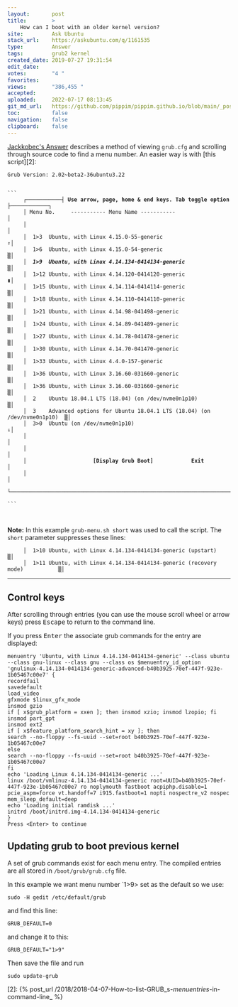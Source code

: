 ```yaml
---
layout:       post
title:        >
    How can I boot with an older kernel version?
site:         Ask Ubuntu
stack_url:    https://askubuntu.com/q/1161535
type:         Answer
tags:         grub2 kernel
created_date: 2019-07-27 19:31:54
edit_date:    
votes:        "4 "
favorites:    
views:        "386,455 "
accepted:     
uploaded:     2022-07-17 08:13:45
git_md_url:   https://github.com/pippim/pippim.github.io/blob/main/_posts/2019/2019-07-27-How-can-I-boot-with-an-older-kernel-version_.md
toc:          false
navigation:   false
clipboard:    false
---
```


[Jackkobec's Answer][1] describes a method of viewing `grub.cfg` and scrolling through source code to find a menu number. An easier way is with [this script][2]:

<pre><code>Grub Version: 2.02~beta2-36ubuntu3.22


``` 
     ┌───────────┤ <b>Use arrow, page, home & end keys. Tab toggle option</b> ├────────────┐
     │ Menu No.     ----------- Menu Name -----------                               │ 
     │                                                                              │ 
     │  1>3  Ubuntu, with Linux 4.15.0-55-generic                                  ↑│ 
     │  1>6  Ubuntu, with Linux 4.15.0-54-generic                                  ▒│ 
     │  <b><em>1>9  Ubuntu, with Linux 4.14.134-0414134-generic                           </em></b>▒│ 
     │  1>12 Ubuntu, with Linux 4.14.120-0414120-generic                           ▮│ 
     │  1>15 Ubuntu, with Linux 4.14.114-0414114-generic                           ▒│ 
     │  1>18 Ubuntu, with Linux 4.14.110-0414110-generic                           ▒│ 
     │  1>21 Ubuntu, with Linux 4.14.98-041498-generic                             ▒│ 
     │  1>24 Ubuntu, with Linux 4.14.89-041489-generic                             ▒│ 
     │  1>27 Ubuntu, with Linux 4.14.78-041478-generic                             ▒│ 
     │  1>30 Ubuntu, with Linux 4.14.70-041470-generic                             ▒│ 
     │  1>33 Ubuntu, with Linux 4.4.0-157-generic                                  ▒│ 
     │  1>36 Ubuntu, with Linux 3.16.60-031660-generic                             ▒│ 
     │  1>36 Ubuntu, with Linux 3.16.60-031660-generic                             ▒│ 
     │  2    Ubuntu 18.04.1 LTS (18.04) (on /dev/nvme0n1p10)                       ▒│ 
     │  3    Advanced options for Ubuntu 18.04.1 LTS (18.04) (on /dev/nvme0n1p10)  ▒│ 
     │  3>0  Ubuntu (on /dev/nvme0n1p10)                                           ↓│ 
     │                                                                              │ 
     │                                                                              │ 
     │                     <b>[Display Grub Boot]            Exit</b>                      │ 
     │                                                                              │ 
     └──────────────────────────────────────────────────────────────────────────────┘ 
                                                                                      
```


</code></pre>

**Note:** In this example `grub-menu.sh short` was used to call the script. The `short` parameter suppresses these lines:

``` 
     │  1>10 Ubuntu, with Linux 4.14.134-0414134-generic (upstart)                 ▒│ 
     │  1>11 Ubuntu, with Linux 4.14.134-0414134-generic (recovery mode)           ▒│ 
```


----------

## Control keys

After scrolling through entries (you can use the mouse scroll wheel or arrow keys) press <kbd>Escape</kbd> to return to the command line.

If you press <kbd>Enter</kbd> the associate grub commands for the entry are displayed:

``` 
menuentry 'Ubuntu, with Linux 4.14.134-0414134-generic' --class ubuntu --class gnu-linux --class gnu --class os $menuentry_id_option 'gnulinux-4.14.134-0414134-generic-advanced-b40b3925-70ef-447f-923e-1b05467c00e7' {
recordfail
savedefault
load_video
gfxmode $linux_gfx_mode
insmod gzio
if [ x$grub_platform = xxen ]; then insmod xzio; insmod lzopio; fi
insmod part_gpt
insmod ext2
if [ x$feature_platform_search_hint = xy ]; then
search --no-floppy --fs-uuid --set=root b40b3925-70ef-447f-923e-1b05467c00e7
else
search --no-floppy --fs-uuid --set=root b40b3925-70ef-447f-923e-1b05467c00e7
fi
echo 'Loading Linux 4.14.134-0414134-generic ...'
linux /boot/vmlinuz-4.14.134-0414134-generic root=UUID=b40b3925-70ef-447f-923e-1b05467c00e7 ro noplymouth fastboot acpiphp.disable=1 pcie_aspm=force vt.handoff=7 i915.fastboot=1 nopti nospectre_v2 nospec mem_sleep_default=deep
echo 'Loading initial ramdisk ...'
initrd /boot/initrd.img-4.14.134-0414134-generic
}
Press <Enter> to continue
```

## Updating grub to boot previous kernel

A set of grub commands exist for each menu entry. The compiled entries are all stored in `/boot/grub/grub.cfg` file.

In this example we want menu number `1>9> set as the default so we use:

``` 
sudo -H gedit /etc/default/grub
```

and find this line:

``` 
GRUB_DEFAULT=0
```

and change it to this:

``` 
GRUB_DEFAULT="1>9"
```

Then save the file and run

``` 
sudo update-grub
```

  [1]: https://askubuntu.com/a/1097697/307523
  [2]: {% post_url /2018/2018-04-07-How-to-list-GRUB_s-_menuentries_-in-command-line_ %}
